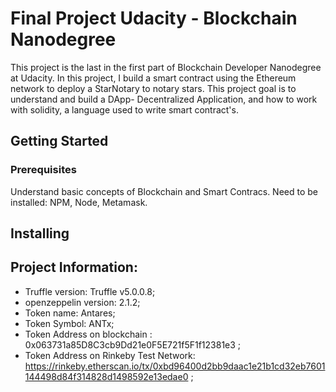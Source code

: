 # Final Project Udacity - Blockchain Nanodegree

This project is the last in the first part of Blockchain Developer Nanodegree at Udacity. In this project, I build a smart contract using the Ethereum network to deploy a StarNotary to notary stars. This project goal is to understand and build a DApp- Decentralized Application, and how to work with solidity, a language used to write smart contract's.

## Getting Started

### Prerequisites

Understand basic concepts of Blockchain and Smart Contracs. Need to be installed: NPM, Node, Metamask.

## Installing

## Project Information:

* Truffle version: Truffle v5.0.0.8;
* openzeppelin version: 2.1.2;
* Token name: Antares;
* Token Symbol: ANTx;
* Token Address on blockchain : 0x063731a85D8C3cb9Dd21e0F5E721f5F1f12381e3 ;
* Token Address on Rinkeby Test Network: https://rinkeby.etherscan.io/tx/0xbd96400d2bb9daac1e21b1cd32eb7601144498d84f314828d1498592e13edae0 ;
